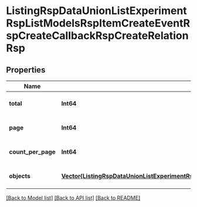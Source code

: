 # ListingRspDataUnionListExperimentRspListModelsRspItemCreateEventRspCreateCallbackRspCreateRelationRsp


## Properties
Name | Type | Description | Notes
------------ | ------------- | ------------- | -------------
**total** | **Int64** |  | [default to nothing]
**page** | **Int64** |  | [default to nothing]
**count_per_page** | **Int64** |  | [default to nothing]
**objects** | [**Vector{ListingRspDataUnionListExperimentRspListModelsRspItemCreateEventRspCreateCallbackRspCreateRelationRspObjectsInner}**](ListingRspDataUnionListExperimentRspListModelsRspItemCreateEventRspCreateCallbackRspCreateRelationRspObjectsInner.md) |  | [default to nothing]


[[Back to Model list]](../README.md#models) [[Back to API list]](../README.md#api-endpoints) [[Back to README]](../README.md)


